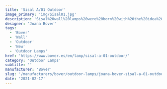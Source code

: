 ```yaml
---
title: 'Sisal A/01 Outdoor'
image_primary: 'img/Sisal01.jpg'
description: 'Sisal%20wall%20lamps%20were%20born%20with%20the%20idea%20of%20being%20able%20to%20combine%20with%20Bover%27s%20Outdoor%20products.%20The%20same%20language%2C%20the%20same%20organic%20and%20handmade%20expression%20that%20characterizes%20most%20of%20our%20exterior%20collections%2C%20hand-woven%20with%20recyclable%20synthetic%20fibers%20and%20with%20quality%20finishes%20that%20give%20the%20outdoors%20fixures%20their%20own%20identity.'
designer: 'Joana Bover'
tags:
  - 'Bover'
  - 'Wall'
  - 'Outdoor'
  - 'New'
  - 'Outdoor Lamps'
href: 'https://www.bover.es/en/lamp/sisal-a-01-outdoor/'
category: 'Outdoor Lamps'
subtitle: ''
manufacturer: 'Bover'
slug: '/manufacturers/bover/outdoor-lamps/joana-bover-sisal-a-01-outdoor'
date: '2021-02-17'
---
```

